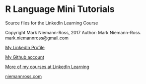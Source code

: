 # R Language Mini Tutorials
Source files for the LinkedIn Learning Course

Copyright Mark Niemann-Ross, 2017
Author: Mark Niemann-Ross. mark.niemannross@gmail.com

[My LinkedIn Profile](https://www.linkedin.com/in/markniemannross/)

[My Github account](https://github.com/mnr)

[More of my courses at LinkedIn Learning](https://www.linkedin.com/learning/search?entityType=COURSE&keywords=mark%20niemann-ross?trk=insiders_215756_learning)

[niemannross.com](http://www.niemannross.com)
